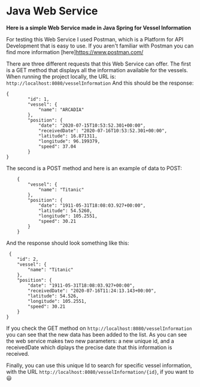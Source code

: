 # Java Web Service

**Here is a simple Web Service made in Java Spring for Vessel Information**

For testing this Web Service I used Postman, which is a Platform for API Development that is easy to use. If you aren't familiar with Postman you can find more information [here]https://www.postman.com/

There are three different requests that this Web Service can offer. The first is a GET method that displays all the information available for the vessels. 
When running the project locally, the URL is: `http://localhost:8080/vesselInformation`
And this should be the response: 

```
{
        "id": 1,
        "vessel": {
            "name": "ARCADIA"
        },
        "position": {
            "date": "2020-07-15T10:53:52.301+00:00",
            "receivedDate": "2020-07-16T10:53:52.301+00:00",
            "latitude": 16.871311,
            "longitude": 96.199379,
            "speed": 37.04
        }
}
```

The second is a POST method and here is an example of data to POST: 
```
    {
        "vessel": {
            "name": "Titanic"
        },
        "position": {
            "date": "1911-05-31T18:08:03.927+00:00",
            "latitude": 54.5260,
            "longitude": 105.2551,
            "speed": 30.21
        }
    }
```   
 And the response should look something like this: 
 
```
 {
    "id": 2,
    "vessel": {
        "name": "Titanic"
    },
    "position": {
        "date": "1911-05-31T18:08:03.927+00:00",
        "receivedDate": "2020-07-16T11:24:13.143+00:00",
        "latitude": 54.526,
        "longitude": 105.2551,
        "speed": 30.21
    }
}
```
If you check the GET method on `http://localhost:8080/vesselInformation` you can see that the new data has been added to the list. 
As you can see the web service makes two new parameters: a new unique id, and a receivedDate which diplays the precise date that this information is received. 

Finally, you can use this unique Id to search for specific vessel information, with the URL `http://localhost:8080/vesselInformation/{id}`, if you want to :smiley:



